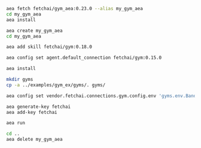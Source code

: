 ``` bash
aea fetch fetchai/gym_aea:0.23.0 --alias my_gym_aea
cd my_gym_aea
aea install
```
``` bash
aea create my_gym_aea
cd my_gym_aea
```
``` bash
aea add skill fetchai/gym:0.18.0
```
``` bash
aea config set agent.default_connection fetchai/gym:0.15.0
```
``` bash
aea install
```
``` bash
mkdir gyms
cp -a ../examples/gym_ex/gyms/. gyms/
```
``` bash
aea config set vendor.fetchai.connections.gym.config.env 'gyms.env.BanditNArmedRandom'
```
``` bash
aea generate-key fetchai
aea add-key fetchai
```
``` bash
aea run
```
``` bash
cd ..
aea delete my_gym_aea
```
